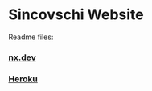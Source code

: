 # Sincovschi Website

Readme files:

### [nx.dev](/docs/nx/README.md)

### [Heroku](/docs/heroku/README.md)
